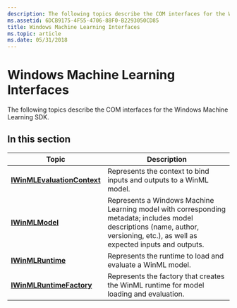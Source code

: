 ```yaml
---
description: The following topics describe the COM interfaces for the Windows Machine Learning SDK.
ms.assetid: 6DCB9175-4F55-4706-88F0-B2293050CD85
title: Windows Machine Learning Interfaces
ms.topic: article
ms.date: 05/31/2018
---
```


# Windows Machine Learning Interfaces

The following topics describe the COM interfaces for the Windows Machine Learning SDK.

## In this section



| Topic                                                                             | Description                                                                                                                                                                                |
|-----------------------------------------------------------------------------------|--------------------------------------------------------------------------------------------------------------------------------------------------------------------------------------------|
| [**IWinMLEvaluationContext**](/windows/win32/api/winml/nn-winml-iwinmlevaluationcontext)<br/> | Represents the context to bind inputs and outputs to a WinML model.<br/>                                                                                                             |
| [**IWinMLModel**](/windows/win32/api/winml/nn-winml-iwinmlmodel)<br/>                         | Represents a Windows Machine Learning model with corresponding metadata; includes model descriptions (name, author, versioning, etc.), as well as expected inputs and outputs. <br/> |
| [**IWinMLRuntime**](/windows/win32/api/winml/nn-winml-iwinmlruntime)<br/>                     | Represents the runtime to load and evaluate a WinML model.<br/>                                                                                                                      |
| [**IWinMLRuntimeFactory**](/windows/win32/api/winml/nn-winml-iwinmlruntimefactory)<br/>       | Represents the factory that creates the WinML runtime for model loading and evaluation.<br/>                                                                                         |



 

 

 
